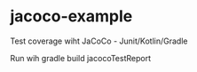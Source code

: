 # jacoco-example
Test coverage wiht JaCoCo - Junit/Kotlin/Gradle

Run wih gradle build jacocoTestReport
